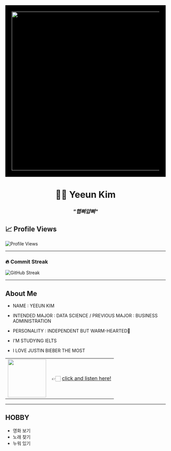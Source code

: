<div align="center" style="background-color:black; padding:20px;">
  <img src="https://giffiles.alphacoders.com/219/219162.gif" width="500">
</div>

<h1 align="center">👩‍💻 Yeeun Kim </h1>

<h3 align="center"><i>"햅삐얍삐"</i></h3>

<p align="center">

  <!-- Animated typing SVG -->

</p>

## 📈 Profile Views

![Profile Views](https://komarev.com/ghpvc/?username=yeun04226&style=for-the-badge)

---

### 🔥 Commit Streak
![GitHub Streak](https://streak-stats.vercel.app/?user=yeun04226&theme=light&hide_border=true)

---
## About Me

* NAME : YEEUN KIM

* INTENDED MAJOR : DATA SCIENCE / PREVIOUS MAJOR : BUSINESS ADMINISTRATION

* PERSONALITY : INDEPENDENT BUT WARM-HEARTED🌼

* I'M STUDYING IELTS

* I LOVE JUSTIN BIEBER THE MOST  

<table style="border: none;">
  <tr>
    <td style="border: none;">
      <a href="https://youtu.be/msGuqelopMA?si=RSFENETjNJ6d2Q05">
        <img src="https://img.youtube.com/vi/msGuqelopMA/0.jpg" width="120">
      </a>
    </td>
    <td style="vertical-align: middle; padding-left: 10px; border: none;">
      👉🏻 <a href="https://youtu.be/msGuqelopMA?si=RSFENETjNJ6d2Q05">click and listen here!</a>
    </td>
  </tr>
</table>



---
## HOBBY
- 영화 보기
- 노래 찾기
- 누워 있기
